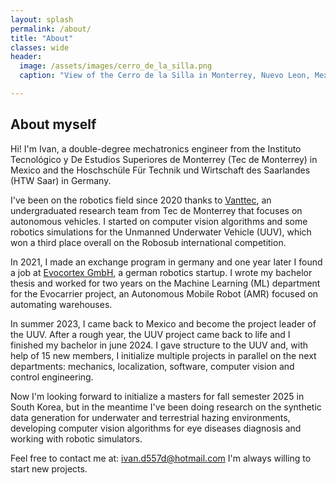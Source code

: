 ```yaml
---
layout: splash
permalink: /about/
title: "About"
classes: wide
header:
  image: /assets/images/cerro_de_la_silla.png
  caption: "View of the Cerro de la Silla in Monterrey, Nuevo Leon, Mexico"

---
```

## About myself

Hi! I'm Ivan, a double-degree mechatronics engineer from the Instituto Tecnológico y De Estudios Superiores de Monterrey (Tec de Monterrey) in Mexico and the Hoschschüle Für Technik und Wirtschaft des Saarlandes (HTW Saar) in Germany.

I've been on the robotics field since 2020 thanks to [Vanttec][vanttec_webpage], an undergraduated research team from Tec de Monterrey that focuses on autonomous vehicles. I started on computer vision algorithms and some robotics simulations for the Unmanned Underwater Vehicle (UUV), which won a third place overall on the Robosub international competition.

In 2021, I made an exchange program in germany and one year later I found a job at [Evocortex GmbH][evocortex_webpage], a german robotics startup. I wrote my bachelor thesis and worked for two years on the Machine Learning (ML) department for the Evocarrier project, an Autonomous Mobile Robot (AMR) focused on automating warehouses.

In summer 2023, I came back to Mexico and become the project leader of the UUV. After a rough year, the UUV project came back to life and I finished my bachelor in june 2024. I gave structure to the UUV and, with help of 15 new members, I initialize multiple projects in parallel on the next departments: mechanics, localization, software, computer vision and control engineering.

Now I'm looking forward to initialize a masters for fall semester 2025 in South Korea, but in the meantime I've been doing research on the synthetic data generation for underwater and terrestrial hazing environments, developing computer vision algorithms for eye diseases diagnosis and working with robotic simulators.

Feel free to contact me at: ivan.d557d@hotmail.com I'm always willing to start new projects.

[evocortex_webpage]: https://evocortex.org/de/
[vanttec_webpage]: https://vanttec.com/